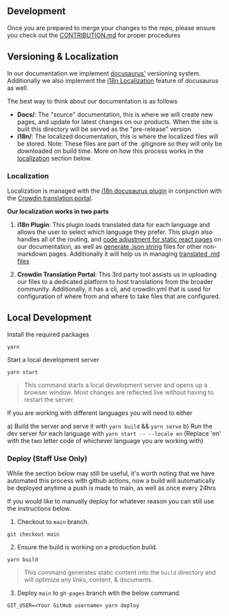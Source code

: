## Development

Once you are prepared to merge your changes to the repo, please ensure you check out the [CONTRIBUTION.md](/.github/CONTRIBUTION.md) for proper procedures

## Versioning & Localization

In our documentation we implement [docusaurus'](https://docusaurus.io/docs/versioning) versioning system. Additionally we also implement the [i18n Localization](https://docusaurus.io/docs/i18n/tutorial) feature of docusaurus as well. 

The best way to think about our documentation is as follows

- **Docs/**: The "source" documentation, this is where we will create new pages, and update for latest changes on our products. When the site is built this directory will be served as the "pre-release" version
- **i18n/**: The localized documentation, this is where the localized files will be stored. Note: These files are part of the .gitignore so they will only be downloaded on build time. More on how this process works in the [localization](###Localization) section below.  

### Localization

Localization is managed with the [i18n docusaurus plugin](https://docusaurus.io/docs/versioning) in conjunction with the [Crowdin translation portal](https://support.crowdin.com/translation-process-overview/).

**Our localization works in two parts**

1. **i18n Plugin**: This plugin loads translated data for each language and allows the user to select which language they prefer. This plugin also handles all of the routing, and [code adjustment for static react pages](https://docusaurus.io/docs/i18n/tutorial#translate-your-react-code) on our documentation, as well as [generate .json string](https://docusaurus.io/docs/i18n/tutorial#translate-plugin-data) files for other non-markdown pages. Additionally it will help us in managing [translated .md files](https://docusaurus.io/docs/i18n/tutorial#translate-markdown-files)

2. **Crowdin Translation Portal**: This 3rd party tool assists us in uploading our files to a dedicated platform to host translations from the broader community. Additionally, it has a cli, and crowdin.yml that is used for configuration of where from and where to take files that are configured. 

## Local Development

Install the required packages
```
yarn
```

Start a local development server
```
yarn start
```

> This command starts a local development server and opens up a browser window. Most changes are reflected live without having to restart the server.

If you are working with different languages you will need to either 

a) Build the server and serve it with `yarn build` && `yarn serve`
b) Run the dev server for each language with `yarn start -- --locale en` (Replace 'en' with the two letter code of whichever language you are working with)

### Deploy (Staff Use Only)

While the section below may still be useful, it's worth noting that we have automated this process with github actions, now a build will automatically be deployed anytime a push is made to main, as well as once every 24hrs

If you would like to manually deploy for whatever reason you can still use the instructions below. 

1. Checkout to `main` branch.
```
git checkout main
```

2. Ensure the build is working on a production build.
```
yarn build
```
> This command generates static content into the `build` directory and will optimize any links, content, & documents.

3. Deploy `main` to `gh-pages` branch with the below command.
```
GIT_USER=<Your GitHub username> yarn deploy
```
